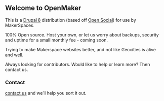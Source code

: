 ## Welcome to OpenMaker

This is a [Drupal 8](https://drupal.org) distribution (based off [Open Social](https://getopensocial.com)) for use by MakerSpaces.

100% Open source.
Host your own, or let us worry about backups, security and uptime for a small monthly fee - coming soon.

Trying to make Makerspace websites better, and not like Geocities is alive and well.

Always looking for contributors. Would like to help or learn more?  Then contact us.

### Contact

[contact us](mailto:info@codejourneymen.com.com) and we’ll help you sort it out.
